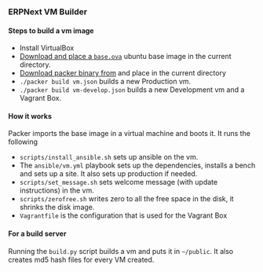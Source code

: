 ### ERPNext VM Builder

#### Steps to build a vm image

* Install VirtualBox
* [Download and place a `base.ova`](http://build.erpnext.com/base.ova) ubuntu base image in the current directory. 
* [Download packer binary from](https://www.packer.io/downloads.html) and place in the current directory
* `./packer build vm.json` builds a new Production vm.
* `./packer build vm-develop.json` builds a new Development vm and a Vagrant Box.

#### How it works

Packer imports the base image in a virtual machine and boots it. It runs the following

* `scripts/install_ansible.sh` sets up ansible on the vm.
* The `ansible/vm.yml` playbook sets up the dependencies, installs a bench and sets up a site. It also sets up production if needed.
* `scripts/set_message.sh` sets welcome message (with update instructions) in the vm.
* `scripts/zerofree.sh` writes zero to all the free space in the disk, it shrinks the disk image.
* `Vagrantfile` is the configuration that is used for the Vagrant Box

#### For a build server

Running the `build.py` script builds a vm and puts it in `~/public`. It also creates md5 hash files for every VM created. 